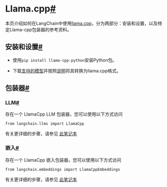

Llama.cpp[#](#llama-cpp "Permalink to this headline")
=====================================================

本页介绍如何在LangChain中使用[llama.cpp](https://github.com/ggerganov/llama.cpp)，分为两部分：安装和设置，以及特定Llama-cpp包装器的参考资料。

安装和设置[#](#installation-and-setup "Permalink to this headline")
--------------------------------------------------------------

* 使用`pip install llama-cpp-python`安装Python包。

* 下载[支持的模型](https://github.com/ggerganov/llama.cpp#description)并按照[说明](https://github.com/ggerganov/llama.cpp)将其转换为llama.cpp格式。

包装器[#](#wrappers "本标题的永久链接")
----------------------------

### LLM[#](#llm "本标题的永久链接")

存在一个 LlamaCpp LLM 包装器，您可以使用以下方式访问

```
from langchain.llms import LlamaCpp

```

有关更详细的步骤，请参见 [此笔记本](../modules/models/llms/integrations/llamacpp)

### 嵌入[#](#embeddings "本标题的永久链接")

存在一个 LlamaCpp 嵌入包装器，您可以使用以下方式访问

```
from langchain.embeddings import LlamaCppEmbeddings

```

有关更详细的步骤，请参见 [此笔记本](../modules/models/text_embedding/examples/llamacpp)

